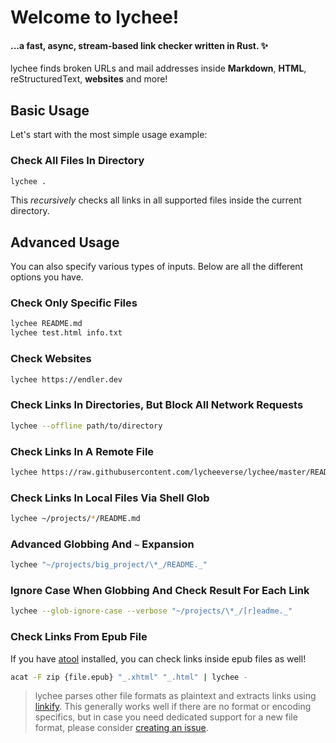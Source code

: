 # Welcome to lychee!

#### ...a fast, async, stream-based link checker written in Rust. ✨ <!-- {docsify-ignore} -->

lychee finds broken URLs and mail addresses inside **Markdown**, **HTML**,
reStructuredText, **websites** and more!

## Basic Usage

Let's start with the most simple usage example:

### Check All Files In Directory <!-- {docsify-ignore} -->

```bash
lychee .
```

This _recursively_ checks all links in all supported files inside the current
directory.

## Advanced Usage

You can also specify various types of inputs.
Below are all the different options you have.

### Check Only Specific Files

```bash
lychee README.md
lychee test.html info.txt
```

### Check Websites

```bash
lychee https://endler.dev
```

### Check Links In Directories, But Block All Network Requests

```bash
lychee --offline path/to/directory
```

### Check Links In A Remote File

```bash
lychee https://raw.githubusercontent.com/lycheeverse/lychee/master/README.md
```

### Check Links In Local Files Via Shell Glob

```bash
lychee ~/projects/*/README.md
```

### Advanced Globbing And `~` Expansion

```bash
lychee "~/projects/big_project/\*_/README._"
```

### Ignore Case When Globbing And Check Result For Each Link

```bash
lychee --glob-ignore-case --verbose "~/projects/\*_/[r]eadme._"
```

### Check Links From Epub File

If you have [atool] installed, you can check links inside epub files as well!

```bash
acat -F zip {file.epub} "_.xhtml" "_.html" | lychee -
```

> lychee parses other file formats as plaintext and extracts links using
> [linkify]. This generally works well if there are no format or encoding
> specifics, but in case you need dedicated support for a new file format, please
> consider [creating an issue][issue].

[atool]: https://www.nongnu.org/atool
[linkify]: https://github.com/robinst/linkify
[issue]: https://github.com/lycheeverse/lychee/issues
